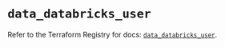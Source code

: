 # `data_databricks_user`

Refer to the Terraform Registry for docs: [`data_databricks_user`](https://registry.terraform.io/providers/databricks/databricks/1.67.0/docs/data-sources/user).
